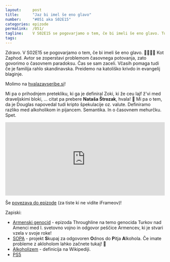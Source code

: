 ```yaml
---
layout: 	post
title:  	"Jaz bi imel še eno glavo"
number: 	"#051 aka S02E15"
categories:	epizode
permalink:	/051/
tagline: 	V S02E15 se pogovarjamo o tem, če bi imeli še eno glavo. Tudi o časovnem paradoksu in mehurčku. In o verskih ločinah. In seveda o prihodnjem pretekliku. Citat prebere Nataša Štrozak.
tags:		
---
```


Zdravo. V S02E15 se pogovarjamo o tem, če bi imeli še eno glavo. 👱‍♂️👱‍♂️ Kot Zaphod. Avtor se zoperstavi problemom časovnega potovanja, zato govorimo o časovnem paradoksu. Čas se sam zaceli. Včasih pomaga tudi če je familija rahlo skandinavska. Preidemo na katoliško krivdo in evangelij blaginje. 

Molimo na [hvalazavseribe.si](https://hvalazavseribe.si/)! 

Mi pa o prihodnjem pretekliku, ki ga je definiral Zoki, ki že ceu lajf ž'vi med draveljskimi bloki, ... citat pa prebere **Nataša Štrozak**, hvala! 🙏 Mi pa o tem, da je Douglas napovedal tudi kripto špekulacije oz. valute. Definiramo razliko med alkoholikom in pijancem. Semantika. In o časovnem mehurčku. Spet.

<iframe src="https://open.spotify.com/embed/episode/5HATOuIZ0ZtrmglwxPEYx9" width="100%" height="232" frameborder="0" allowtransparency="true" allow="encrypted-media"></iframe>

Še [povezava do epizode](https://apple.co/3hxK1Zs) (za tiste ki ne vidite iFrameov)!

Zapiski:
- [Armenski genocid](https://www.npr.org/2021/05/03/993128456/operation-nemesis) - epizoda Throughline na temo genocida Turkov nad Amenci med I. svetovno vojno in odgovor peščice Armencev, ki je stvari vzela v svoje roke! 
- [SOPA](https://www.sopa.si/) - projekt **S**kupaj za odgovoren **O**dnos do **P**itja **A**lkohola. Če imate probleme z akloholom lahko začnete tukaj! 🍷 
- [Alkoholizem](https://sl.wikipedia.org/wiki/Alkoholizem) - definicija na Wikipediji.
- [PS5](https://www.playstation.com/en-us/ps5/)